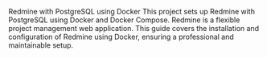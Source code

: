 Redmine with PostgreSQL using Docker
This project sets up Redmine with PostgreSQL using Docker and Docker Compose. Redmine is a flexible project management web application. This guide covers the installation and configuration of Redmine using Docker, ensuring a professional and maintainable setup.
